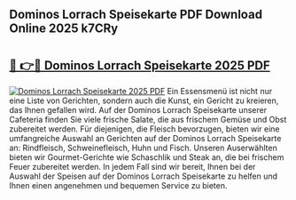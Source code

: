 ## Dominos Lorrach Speisekarte PDF Download Online 2025 k7CRy

# <h2><a href="http://gc5e06j.nevu.top/?p=Dominos+Lorrach+Speisekarte">🔗 👉🔴 Dominos Lorrach Speisekarte 2025 PDF</a></h2>

[![Dominos Lorrach Speisekarte 2025 PDF](https://i.imgur.com/dBaPXMq.png)](http://gc5e06j.nevu.top/?p=Dominos+Lorrach+Speisekarte)
Ein Essensmenü ist nicht nur eine Liste von Gerichten, sondern auch die Kunst, ein Gericht zu kreieren, das Ihnen gefallen wird. Auf der Dominos Lorrach Speisekarte unserer Cafeteria finden Sie viele frische Salate, die aus frischem Gemüse und Obst zubereitet werden. Für diejenigen, die Fleisch bevorzugen, bieten wir eine umfangreiche Auswahl an Gerichten auf der Dominos Lorrach Speisekarte an: Rindfleisch, Schweinefleisch, Huhn und Fisch. Unseren Auserwählten bieten wir Gourmet-Gerichte wie Schaschlik und Steak an, die bei frischem Feuer zubereitet werden. In jedem Fall sind wir bereit, Ihnen bei der Auswahl der Speisen auf der Dominos Lorrach Speisekarte zu helfen und Ihnen einen angenehmen und bequemen Service zu bieten.
